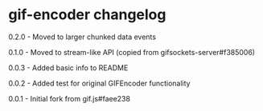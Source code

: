# gif-encoder changelog
0.2.0 - Moved to larger chunked data events

0.1.0 - Moved to stream-like API (copied from gifsockets-server#f385006)

0.0.3 - Added basic info to README

0.0.2 - Added test for original GIFEncoder functionality

0.0.1 - Initial fork from gif.js#faee238
